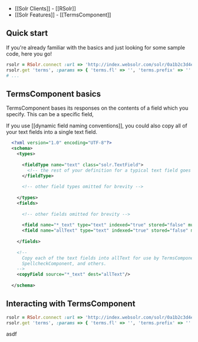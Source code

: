 * [[Solr Clients]] - [[RSolr]]
* [[Solr Features]] - [[TermsComponent]]

## Quick start

If you're already familiar with the basics and just looking for some sample code, here you go!

```ruby
rsolr = RSolr.connect :url => 'http://index.websolr.com/solr/0a1b2c3d4e5f'
rsolr.get 'terms', :params => { 'terms.fl' => '', 'terms.prefix' => '' }
# ...
```

## TermsComponent basics

TermsComponent bases its responses on the contents of a field which you specify. This can be a specific field, 

If you use [[dynamic field naming conventions]], you could also copy all of your text fields into a single text field.

```xml
  <?xml version="1.0" encoding="UTF-8"?>
  <schema>
    <types>
      
      <fieldType name="text" class="solr.TextField">
        <!-- the rest of your definition for a typical text field goes here -->
      </fieldType>
      
      <!-- other field types omitted for brevity -->
      
    </types>
    <fields>
      
      <!-- other fields omitted for brevity -->
      
      <field name="*_text" type="text" indexed="true" stored="false" multiValued="true" />
      <field name="allText" type="text" indexed="true" stored="false" multiValued="true" />
      
    </fields>
    
    <!--
      Copy each of the text fields into allText for use by TermsComponent,
      SpellcheckComponent, and others.
    -->
    <copyField source="*_text" dest="allText"/>
    
  </schema>
```

## Interacting with TermsComponent

```ruby
rsolr = RSolr.connect :url => 'http://index.websolr.com/solr/0a1b2c3d4e5f'
rsolr.get 'terms', :params => { 'terms.fl' => '', 'terms.prefix' => '' }
```

asdf